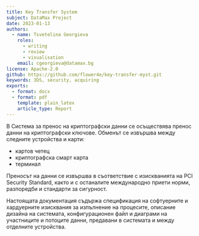 ```yaml
---
title: Key Transfer System
subject: DataMax Project
date: 2023-01-13 
authors:
  - name: Tsvetelina Georgieva
    roles:
      - writing
      - review
      - visualisation
    email: cgeorgieva@datamax.bg
license: Apache-2.0
github: https://github.com/flower4e/key-transfer-myst.git
keywords: 3DS, security, acquiring
exports:
  - format: docx
  - format: pdf
    template: plain_latex
    article_type: Report
---
```


В Система за пренос на криптографски данни се осъществява пренос данни на криптографски ключове. Обменът се извършва между следните устройства и карти: 

- картов четец 
- криптографска смарт карта 
- терминал

Преносът на данни се извършва в съответствие с изискванията на PCI Security Standard, както и с останалите международно приети норми, разпоредби и стандарти за сигурност.

Настоящата документация съдържа спецификация на софтуерните и хардуерните изисквания за изпълнение на процесите, описание дизайна на системата, конфигурационен файл и диаграми на участниците и потоците данни, предавани в системата и между отделните устройства.

